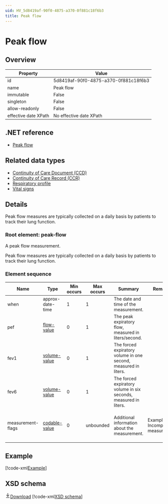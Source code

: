 ```yaml
---
uid: HV_5d8419af-90f0-4875-a370-0f881c18f6b3
title: Peak flow
---
```


# Peak flow

## Overview

Property|Value
---|---
id|5d8419af-90f0-4875-a370-0f881c18f6b3
name|Peak flow
immutable|False
singleton|False
allow-readonly|False
effective date XPath|No effective date XPath

## .NET reference
- [Peak flow](https://go.microsoft.com/fwlink/?LinkID=136203)

## Related data types

- [Continuity of Care Document (CCD)](xref:HV_9c48a2b8-952c-4f5a-935d-f3292326bf54)
- [Continuity of Care Record (CCR)](xref:HV_1e1ccbfc-a55d-4d91-8940-fa2fbf73c195)
- [Respiratory profile](xref:HV_5fd15cb7-b717-4b1c-89e0-1dbcf7f815dd)
- [Vital signs](xref:HV_73822612-C15F-4B49-9E65-6AF369E55C65)

## Details
Peak flow measures are typically collected on a daily basis by patients to track their lung function.

<a name='peak-flow'></a>

### Root element: peak-flow

A peak flow measurement.

Peak flow measures are typically collected on a daily basis by patients to track their lung function.

### Element sequence

Name|Type|Min occurs|Max occurs|Summary|Remarks|Preferred Vocabulary
---|---|---|---|---|---|---
when|approx-date-time|1|1|The date and time of the measurement.||
pef|[flow-value](xref:HV_3e730686-781f-4616-aa0d-817bba8eb141#flow-value)|0|1|The peak expiratory flow, measured in liters/second.||
fev1|[volume-value](xref:HV_3e730686-781f-4616-aa0d-817bba8eb141#volume-value)|0|1|The forced expiratory volume in one second, measured in liters.||
fev6|[volume-value](xref:HV_3e730686-781f-4616-aa0d-817bba8eb141#volume-value)|0|1|The forced expiratory volume in six seconds, measured in liters.||
measurement-flags|[codable-value](xref:HV_3e730686-781f-4616-aa0d-817bba8eb141#codable-value)|0|unbounded|Additional information about the measurement.|Examples: Incomplete measurement.|Contact the HealthVault team to help define this vocabulary.

## Example
[!code-xml[Example](sample-xml/5d8419af-90f0-4875-a370-0f881c18f6b3.xml)]

## XSD schema
[![Download](/healthvault/images/download.png)Download](xsd/peak-flow.xsd)
[!code-xml[XSD schema](xsd/peak-flow.xsd)]
